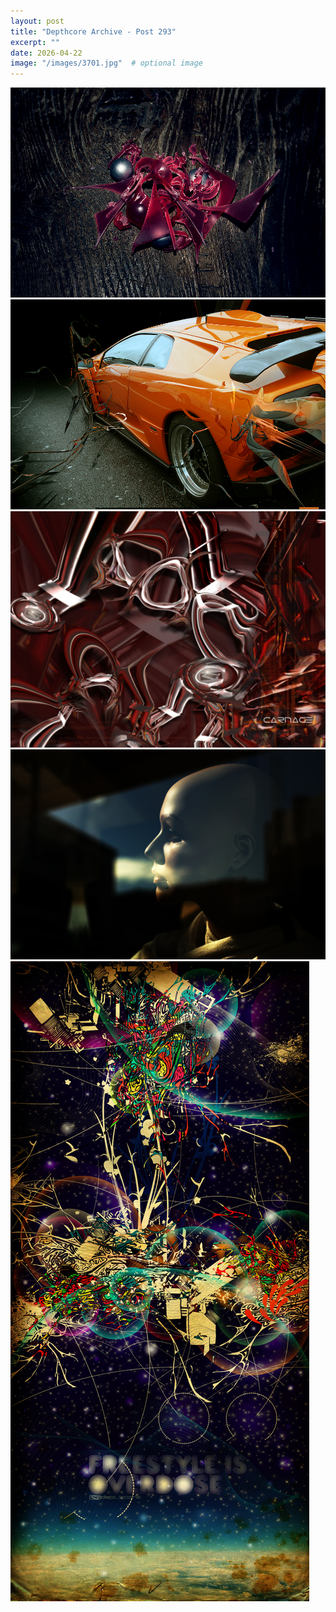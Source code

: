 ```yaml
---
layout: post
title: "Depthcore Archive - Post 293"
excerpt: ""
date: 2026-04-22
image: "/images/3701.jpg"  # optional image
---
```


<img src="/images/3701.jpg">
<img src="/images/3705.jpg" alt="3705.jpg"/>
<img src="/images/371.jpg" alt="371.jpg"/>
<img src="/images/3710.jpg" alt="3710.jpg"/>
<img src="/images/3711.jpg" alt="3711.jpg"/>
